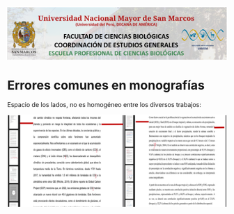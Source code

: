 <div align="center">
<img src="https://raw.githubusercontent.com/davidpq157/Plantilla_UNMSM/main/cover/Figure1.png" alt="Figure1" />
</div>

Errores comunes en monografías
==================================

Espacio de los lados, no es homogéneo entre los diversos trabajos:

<div align="center">
<img src="https://raw.githubusercontent.com/davidpq157/Plantilla_UNMSM/main/cover/Figure2.png" alt="Figure2" />
</div>

